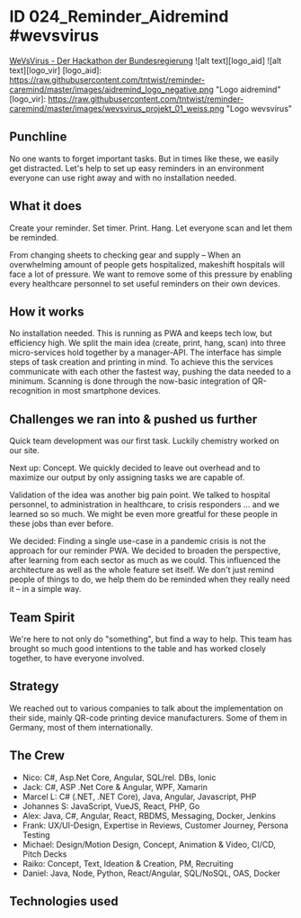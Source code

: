 # ID 024_Reminder_Aidremind #wevsvirus

[WeVsVirus - Der Hackathon der Bundesregierung](https://wirvsvirushackathon.org/)
![alt text][logo_aid] 
![alt text][logo_vir]
[logo_aid]: https://raw.githubusercontent.com/tntwist/reminder-caremind/master/images/aidremind_logo_negative.png "Logo aidremind"
[logo_vir]: https://raw.githubusercontent.com/tntwist/reminder-caremind/master/images/wevsvirus_projekt_01_weiss.png "Logo wevsvirus"

## Punchline

No one wants to forget important tasks. But in times like these, we easily get distracted. Let's help to set up easy reminders in an environment everyone can use right away and with no installation needed.

## What it does

Create your reminder. Set timer. Print. Hang. Let everyone scan and let them be reminded.

From changing sheets to checking gear and supply – When an overwhelming amount of people gets hospitalized, makeshift hospitals will face a lot of pressure. We want to remove some of this pressure by enabling every healthcare personnel to set useful reminders on their own devices.

## How it works

No installation needed. This is running as PWA and keeps tech low, but efficiency high. We split the main idea (create, print, hang, scan) into three micro-services hold together by a manager-API. The interface has simple steps of task creation and printing in mind. To achieve this the services communicate with each other the fastest way, pushing the data needed to a minimum. Scanning is done through the now-basic integration of QR-recognition in most smartphone devices.

## Challenges we ran into & pushed us further

Quick team development was our first task. Luckily chemistry worked on our site.

Next up: Concept. We quickly decided to leave out overhead and to maximize our output by only assigning tasks we are capable of.

Validation of the idea was another big pain point. We talked to hospital personnel, to administration in healthcare, to crisis responders ... and we learned so so much. We might be even more greatful for these people in these jobs than ever before.

We decided: Finding a single use-case in a pandemic crisis is not the approach for our reminder PWA. We decided to broaden the perspective, after learning from each sector as much as we could. This influenced the architecture as well as the whole feature set itself. We don't just remind people of things to do, we help them do be reminded when they really need it – in a simple way.

## Team Spirit

We're here to not only do "something", but find a way to help. This team has brought so much good intentions to the table and has worked closely together, to have everyone involved.

## Strategy

We reached out to various companies to talk about the implementation on their side, mainly QR-code printing device manufacturers. Some of them in Germany, most of them internationally.

## The Crew

- Nico: C#, Asp.Net Core, Angular, SQL/rel. DBs, Ionic
- Jack: C#, ASP .Net Core & Angular, WPF, Xamarin
- Marcel L: C# (.NET, .NET Core), Java, Angular, Javascript, PHP
- Johannes S: JavaScript, VueJS, React, PHP, Go
- Alex: Java, C#, Angular, React, RBDMS, Messaging, Docker, Jenkins
- Frank: UX/UI-Design, Expertise in Reviews, Customer Journey, Persona Testing
- Michael: Design/Motion Design, Concept, Animation & Video, CI/CD, Pitch Decks
- Raiko: Concept, Text, Ideation & Creation, PM, Recruiting
- Daniel: Java, Node, Python, React/Angular, SQL/NoSQL, OAS, Docker


## Technologies used
